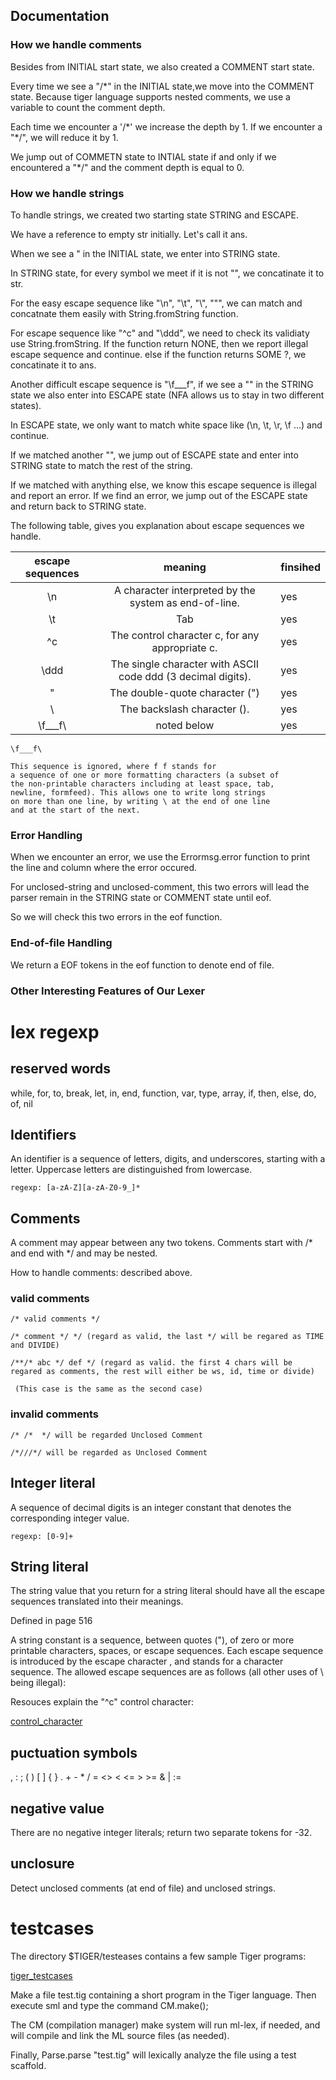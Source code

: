 ## Documentation

### How we handle comments

Besides from INITIAL start state, we also created a COMMENT start state.

Every time we see a "/*" in the INITIAL state,we move into the COMMENT state. Because tiger language supports nested comments, we use a variable to count the comment depth.

Each time we encounter a '/\*' we increase the depth by 1. If we encounter a "\*/", we will reduce it by 1.

We jump out of COMMETN state to INTIAL state if and only if we encountered a "\*/" and the comment depth is equal to 0.

### How we handle strings

To handle strings, we created two starting state STRING and ESCAPE.

We have a reference to empty str initially. Let's call it ans.

When we see a " in the INITIAL state, we enter into STRING state.

In STRING state, for every symbol we meet if it is not "\", we concatinate it to str.

For the easy escape sequence like "\n", "\t", "\\", "\"", we can match and concatnate them easily with String.fromString function.

For escape sequence like "\^c" and "\ddd", we need to check its validiaty use String.fromString. If the function return NONE, then we report illegal escape sequence and continue. else if the function returns SOME ?, we concatinate it to ans.

Another difficult escape sequence is "\f___f\", if we see a "\" in the STRING state we also enter into ESCAPE state (NFA allows us to stay in two different states).

In ESCAPE state, we only want to match white space like (\n, \t, \r, \f ...) and continue.

If we matched another "\", we jump out of ESCAPE state and enter into STRING state to match the rest of the string.

If we matched with anything else, we know this escape sequence is illegal and report an error. If we find an error, we jump out of the ESCAPE state and return back to STRING state.

The following table, gives you explanation about escape sequences we handle.

| escape sequences | meaning                                                      | finsihed |
|:----------------:|:------------------------------------------------------------:|----------|
| \n               | A character interpreted by the system as end-of-line.        | yes      |
| \t               | Tab                                                          | yes      |
| \^c              | The control character c, for any appropriate c.              | yes      |
| \ddd             | The single character with ASCII code ddd (3 decimal digits). | yes      |
| \"               | The double-quote character (")                               | yes      |
| \\               | The backslash character (\).                                 | yes      |
| \f___f\          | noted below                                                  | yes      |


```
\f___f\

This sequence is ignored, where f f stands for
a sequence of one or more formatting characters (a subset of
the non-printable characters including at least space, tab,
newline, formfeed). This allows one to write long strings
on more than one line, by writing \ at the end of one line
and at the start of the next.

```

### Error Handling

When we encounter an error, we use the Errormsg.error function to print the line and column where the error occured.


For unclosed-string and unclosed-comment, this two errors will lead the parser remain in the STRING state or COMMENT state until eof.

So we will check this two errors in the eof function.

### End-of-file Handling

We return a EOF tokens in the eof function to denote end of file.

### Other Interesting Features of Our Lexer


# lex regexp

## reserved words
while, for, to, break, let, in, end, function, var, type, array, if, then, else, do, of, nil

## Identifiers
An identifier is a sequence of letters, digits, and underscores, starting with a letter. Uppercase letters are distinguished from lowercase.

	regexp: [a-zA-Z][a-zA-Z0-9_]*

## Comments
A comment may appear between any two tokens. Comments start with /* and end with */ and may be nested.

How to handle comments: described above.

### valid comments

```
/* valid comments */

/* comment */ */ (regard as valid, the last */ will be regared as TIME and DIVIDE)

/**/* abc */ def */ (regard as valid. the first 4 chars will be regared as comments, the rest will either be ws, id, time or divide)

 (This case is the same as the second case)
```

### invalid comments

```
/* /*  */ will be regarded Unclosed Comment

/*///*/ will be regarded as Unclosed Comment

```

## Integer literal

A sequence of decimal digits is an integer constant that denotes the corresponding integer value.

```
regexp: [0-9]+
```

## String literal
The string value that you return for a string literal should have all the escape sequences translated into their meanings.

Defined in page 516

A string constant is a sequence, between quotes ("), of zero or more printable characters, spaces, or escape sequences. Each escape sequence is introduced by the escape character \, and stands for a character sequence. The allowed escape sequences are as follows (all other uses of \ being illegal):

Resouces explain the "\^c" control character:

[control_character](https://www.geeksforgeeks.org/control-characters/ "control_character")

## puctuation symbols
, : ; ( ) [ ] { } . + - * / = <> < <= > >= & | :=

## negative value
There are no negative integer literals; return two separate tokens for -32.

## unclosure
Detect unclosed comments (at end of file) and unclosed strings.


# testcases
The directory $TIGER/testeases contains a few sample Tiger programs:

[tiger_testcases](https://www.cs.princeton.edu/~appel/modern/testcases/ "tiger_testcases")

Make a file test.tig containing a short program in the Tiger language. Then execute sml and type the command CM.make();

The CM (compilation manager) make system will run ml-lex, if needed, and will compile and link the ML source files (as needed).

Finally, Parse.parse "test.tig" will lexically analyze the file using a test scaffold.

